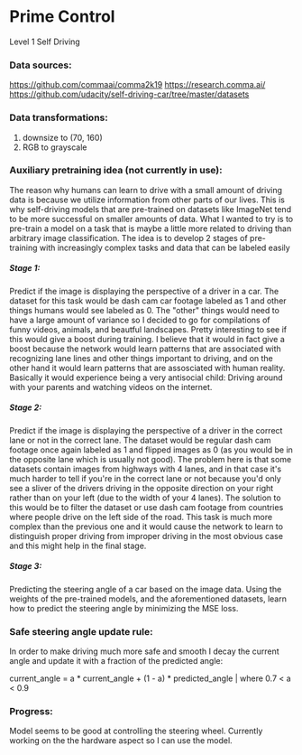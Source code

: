 # Prime Control
Level 1 Self Driving

### Data sources:
https://github.com/commaai/comma2k19
https://research.comma.ai/
https://github.com/udacity/self-driving-car/tree/master/datasets

### Data transformations:
1. downsize to (70, 160)
2. RGB to grayscale

### Auxiliary pretraining idea (not currently in use):
The reason why humans can learn to drive with a small amount of driving data is because we utilize information from other parts of our lives. This is why self-driving models that are pre-trained on datasets like ImageNet tend to be more successful on smaller amounts of data. What I wanted to try is to pre-train a model on a task that is maybe a little more related to driving than arbitrary image classification. The idea is to develop 2 stages of pre-training with increasingly complex tasks and data that can be labeled easily

##### Stage 1:
  Predict if the image is displaying the perspective of a driver in a car. The dataset for this task would be dash cam car footage labeled as 1 and other things humans would see labeled as 0. The "other" things would need to have a large amount of variance so I decided to go for compilations of funny videos, animals, and beautful landscapes. Pretty interesting to see if this would give a boost during training. I believe that it would in fact give a boost because the network would learn patterns that are associated with recognizing lane lines and other things important to driving, and on the other hand it would learn patterns that are assosciated with human reality. Basically it would experience being a very antisocial child: Driving around with your parents and watching videos on the internet.

##### Stage 2:
  Predict if the image is displaying the perspective of a driver in the correct lane or not in the correct lane. The dataset would be regular dash cam footage once again labeled as 1 and flipped images as 0 (as you would be in the opposite lane which is usually not good). The problem here is that some datasets contain images from highways with 4 lanes, and in that case it's much harder to tell if you're in the correct lane or not because you'd only see a sliver of the drivers driving in the opposite direction on your right rather than on your left (due to the width of your 4 lanes). The solution to this would be to filter the dataset or use dash cam footage from countries where people drive on the left side of the road. This task is much more complex than the previous one and it would cause the network to learn to distinguish proper driving from improper driving in the most obvious case and this might help in the final stage.
  
##### Stage 3:
  Predicting the steering angle of a car based on the image data. Using the weights of the pre-trained models, and the aforementioned datasets, learn how to predict the steering angle by minimizing the MSE loss.

### Safe steering angle update rule:
In order to make driving much more safe and smooth I decay the current angle and update it with a fraction of the predicted angle:

current_angle = a * current_angle + (1 - a) * predicted_angle        | where 0.7 < a < 0.9

### Progress:
Model seems to be good at controlling the steering wheel. Currently working on the the hardware aspect so I can use the model.
